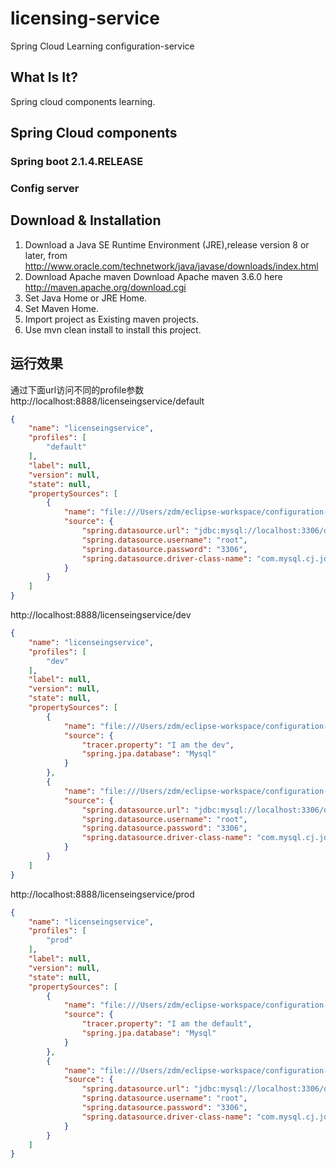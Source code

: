# licensing-service
Spring Cloud Learning configuration-service
## What Is It?
Spring cloud components learning.
## Spring Cloud components
### Spring boot 2.1.4.RELEASE
### Config server
## Download & Installation
1. Download a Java SE Runtime Environment (JRE),release version 8 or later, from http://www.oracle.com/technetwork/java/javase/downloads/index.html
2. Download Apache maven
Download Apache maven 3.6.0 here
http://maven.apache.org/download.cgi
3. Set Java Home or JRE Home.
4. Set Maven Home.
5. Import project as Existing maven projects.
6. Use mvn clean install to install this project.
## 运行效果
通过下面url访问不同的profile参数
http://localhost:8888/licenseingservice/default
```json
{
    "name": "licenseingservice",
    "profiles": [
        "default"
    ],
    "label": null,
    "version": null,
    "state": null,
    "propertySources": [
        {
            "name": "file:///Users/zdm/eclipse-workspace/configuration-service/src/main/resources/licenseingservice/licenseingservice.properties",
            "source": {
                "spring.datasource.url": "jdbc:mysql://localhost:3306/default",
                "spring.datasource.username": "root",
                "spring.datasource.password": "3306",
                "spring.datasource.driver-class-name": "com.mysql.cj.jdbc.Driver"
            }
        }
    ]
}
```

http://localhost:8888/licenseingservice/dev
```json
{
    "name": "licenseingservice",
    "profiles": [
        "dev"
    ],
    "label": null,
    "version": null,
    "state": null,
    "propertySources": [
        {
            "name": "file:///Users/zdm/eclipse-workspace/configuration-service/src/main/resources/licenseingservice/licenseingservice-dev.yml",
            "source": {
                "tracer.property": "I am the dev",
                "spring.jpa.database": "Mysql"
            }
        },
        {
            "name": "file:///Users/zdm/eclipse-workspace/configuration-service/src/main/resources/licenseingservice/licenseingservice.properties",
            "source": {
                "spring.datasource.url": "jdbc:mysql://localhost:3306/default",
                "spring.datasource.username": "root",
                "spring.datasource.password": "3306",
                "spring.datasource.driver-class-name": "com.mysql.cj.jdbc.Driver"
            }
        }
    ]
}
```

http://localhost:8888/licenseingservice/prod
```json
{
    "name": "licenseingservice",
    "profiles": [
        "prod"
    ],
    "label": null,
    "version": null,
    "state": null,
    "propertySources": [
        {
            "name": "file:///Users/zdm/eclipse-workspace/configuration-service/src/main/resources/licenseingservice/licenseingservice-prod.yml",
            "source": {
                "tracer.property": "I am the default",
                "spring.jpa.database": "Mysql"
            }
        },
        {
            "name": "file:///Users/zdm/eclipse-workspace/configuration-service/src/main/resources/licenseingservice/licenseingservice.properties",
            "source": {
                "spring.datasource.url": "jdbc:mysql://localhost:3306/default",
                "spring.datasource.username": "root",
                "spring.datasource.password": "3306",
                "spring.datasource.driver-class-name": "com.mysql.cj.jdbc.Driver"
            }
        }
    ]
}
```


